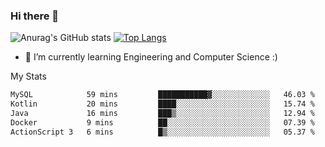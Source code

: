 ### Hi there 👋

![Anurag's GitHub stats](https://github-readme-stats.vercel.app/api?username=MatteoIorio11&show_icons=true&theme=dark) 
[![Top Langs](https://github-readme-stats.vercel.app/api/top-langs/?username=MatteoIorio11&theme=dark)](https://github.com/MatteoIorio11/github-readme-stats)

- 🌱 I’m currently learning Engineering and Computer Science :)

<!--
**MatteoIorio11/MatteoIorio11** is a ✨ _special_ ✨ repository because its `README.md` (this file) appears on your GitHub profile.

Here are some ideas to get you started:

- 🔭 I’m currently working on ...
- 🌱 I’m currently learning ...
- 👯 I’m looking to collaborate on ...
- 🤔 I’m looking for help with ...
- 💬 Ask me about ...
- 📫 How to reach me: ...
- 😄 Pronouns: ...
- ⚡ Fun fact: ...
-->
My Stats
<!--START_SECTION:waka-->

```txt
MySQL            59 mins         ███████████▓░░░░░░░░░░░░░   46.03 %
Kotlin           20 mins         ████░░░░░░░░░░░░░░░░░░░░░   15.74 %
Java             16 mins         ███▒░░░░░░░░░░░░░░░░░░░░░   12.94 %
Docker           9 mins          ██░░░░░░░░░░░░░░░░░░░░░░░   07.39 %
ActionScript 3   6 mins          █▒░░░░░░░░░░░░░░░░░░░░░░░   05.37 %
```

<!--END_SECTION:waka-->
